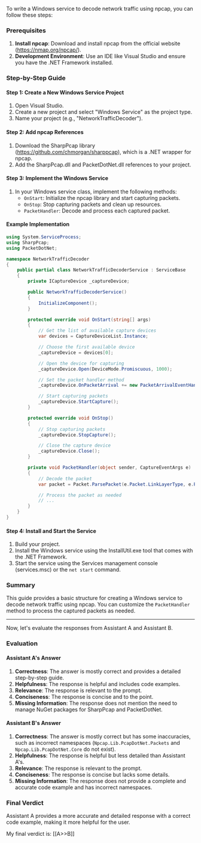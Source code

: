 
To write a Windows service to decode network traffic using npcap, you can follow these steps:

### Prerequisites
1. **Install npcap**: Download and install npcap from the official website (https://nmap.org/npcap/).
2. **Development Environment**: Use an IDE like Visual Studio and ensure you have the .NET Framework installed.

### Step-by-Step Guide

#### Step 1: Create a New Windows Service Project
1. Open Visual Studio.
2. Create a new project and select "Windows Service" as the project type.
3. Name your project (e.g., "NetworkTrafficDecoder").

#### Step 2: Add npcap References
1. Download the SharpPcap library (https://github.com/chmorgan/sharppcap), which is a .NET wrapper for npcap.
2. Add the SharpPcap.dll and PacketDotNet.dll references to your project.

#### Step 3: Implement the Windows Service
1. In your Windows service class, implement the following methods:
   - `OnStart`: Initialize the npcap library and start capturing packets.
   - `OnStop`: Stop capturing packets and clean up resources.
   - `PacketHandler`: Decode and process each captured packet.

#### Example Implementation
```csharp
using System.ServiceProcess;
using SharpPcap;
using PacketDotNet;

namespace NetworkTrafficDecoder
{
    public partial class NetworkTrafficDecoderService : ServiceBase
    {
        private ICaptureDevice _captureDevice;

        public NetworkTrafficDecoderService()
        {
            InitializeComponent();
        }

        protected override void OnStart(string[] args)
        {
            // Get the list of available capture devices
            var devices = CaptureDeviceList.Instance;

            // Choose the first available device
            _captureDevice = devices[0];

            // Open the device for capturing
            _captureDevice.Open(DeviceMode.Promiscuous, 1000);

            // Set the packet handler method
            _captureDevice.OnPacketArrival += new PacketArrivalEventHandler(PacketHandler);

            // Start capturing packets
            _captureDevice.StartCapture();
        }

        protected override void OnStop()
        {
            // Stop capturing packets
            _captureDevice.StopCapture();

            // Close the capture device
            _captureDevice.Close();
        }

        private void PacketHandler(object sender, CaptureEventArgs e)
        {
            // Decode the packet
            var packet = Packet.ParsePacket(e.Packet.LinkLayerType, e.Packet.Data);

            // Process the packet as needed
            // ...
        }
    }
}
```

#### Step 4: Install and Start the Service
1. Build your project.
2. Install the Windows service using the InstallUtil.exe tool that comes with the .NET Framework.
3. Start the service using the Services management console (services.msc) or the `net start` command.

### Summary
This guide provides a basic structure for creating a Windows service to decode network traffic using npcap. You can customize the `PacketHandler` method to process the captured packets as needed.

---

Now, let's evaluate the responses from Assistant A and Assistant B.

### Evaluation

#### Assistant A's Answer
1. **Correctness**: The answer is mostly correct and provides a detailed step-by-step guide.
2. **Helpfulness**: The response is helpful and includes code examples.
3. **Relevance**: The response is relevant to the prompt.
4. **Conciseness**: The response is concise and to the point.
5. **Missing Information**: The response does not mention the need to manage NuGet packages for SharpPcap and PacketDotNet.

#### Assistant B's Answer
1. **Correctness**: The answer is mostly correct but has some inaccuracies, such as incorrect namespaces (`Npcap.Lib.PcapDotNet.Packets` and `Npcap.Lib.PcapDotNet.Core` do not exist).
2. **Helpfulness**: The response is helpful but less detailed than Assistant A's.
3. **Relevance**: The response is relevant to the prompt.
4. **Conciseness**: The response is concise but lacks some details.
5. **Missing Information**: The response does not provide a complete and accurate code example and has incorrect namespaces.

### Final Verdict
Assistant A provides a more accurate and detailed response with a correct code example, making it more helpful for the user.

My final verdict is: [[A>>B]]